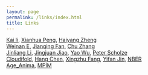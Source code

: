 ```yaml
---
layout: page
permalink: /links/index.html
title: Links
---
```

[Kai li](https://english.phbs.pku.edu.cn/2021/fulltime_0317/140.html), [Xianhua Peng](https://english.phbs.pku.edu.cn/2018/fulltime_0831/104.html), [Haiyang Zheng](https://english.phbs.pku.edu.cn/info/3812/44592.html)<br>
[Weinan E](https://www.math.pku.edu.cn/jsdw/js_20180628175159671361/e_20180628175159671361/138270.html), [Jianqing Fan](https://fan.princeton.edu/), [Chu Zhang](https://fina.hkust.edu.hk/faculty/directory/czhang)<br>
[Jinliang Li](https://www.sem.tsinghua.edu.cn/en/info/1216/7516.html), [Jingjuan Jiao](http://sem.bjtu.edu.cn/show-594-205.html), [Yao Wu](https://eco.btbu.edu.cn/szdw/axspx/jrbxx1/c38b99c54bd54dfebe297be0a12c8a05.htm), [Peter Scholze](https://people.mpim-bonn.mpg.de/scholze/)<br>
[Cloudifold](cloudifold.3125@gmail.com), [Hang Chen](https://hang-c.github.io/), [Xingzhu Fang](https://sites.google.com/view/xingzhu), [Yifan Jin](https://sites.google.com/view/yifanjin-homepage), [NBER](https://www.nber.org/papers?page=1&perPage=50&sortBy=public_date)<br>
[Age_Anima](https://www.agedm.org/), [MPIM](https://www.mpim-bonn.mpg.de/)

<br>
